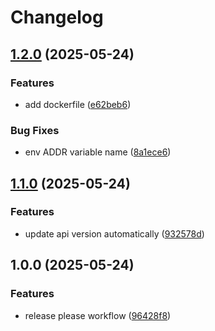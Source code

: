 # Changelog

## [1.2.0](https://github.com/go-systems-lab/go-backend-engineering/compare/v1.1.0...v1.2.0) (2025-05-24)


### Features

* add dockerfile ([e62beb6](https://github.com/go-systems-lab/go-backend-engineering/commit/e62beb678804665e00247ba4b98b9b028b55d1d1))


### Bug Fixes

* env ADDR variable name ([8a1ece6](https://github.com/go-systems-lab/go-backend-engineering/commit/8a1ece6f17c975200b051520752ee2870e6166ad))

## [1.1.0](https://github.com/go-systems-lab/go-backend-engineering/compare/v1.0.0...v1.1.0) (2025-05-24)


### Features

* update api version automatically ([932578d](https://github.com/go-systems-lab/go-backend-engineering/commit/932578dbd5782e5d354eb925ce229061b7b001d8))

## 1.0.0 (2025-05-24)


### Features

* release please workflow ([96428f8](https://github.com/go-systems-lab/go-backend-engineering/commit/96428f8ee1cea28fea3d0cbeaa1c8716b38b5ac3))

